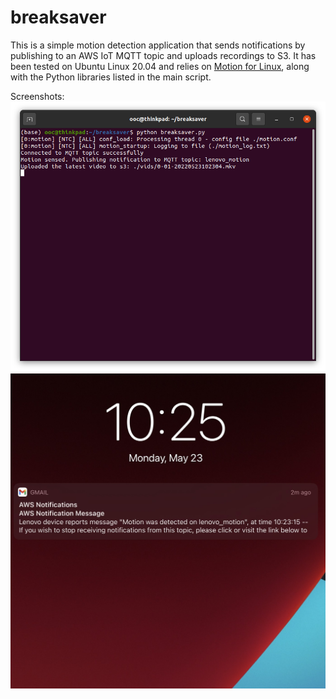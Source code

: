 # breaksaver
This is a simple motion detection application that sends notifications by publishing to an AWS IoT MQTT topic and uploads recordings to S3. It has been tested on Ubuntu Linux 20.04 and relies on [Motion for Linux](https://motion-project.github.io/), along with the Python libraries listed in the main script. 

Screenshots:
![terminal](https://github.com/o-oconnell/breaksaver/blob/main/screenshots/terminal.png)
![notification](https://github.com/o-oconnell/breaksaver/blob/main/screenshots/notification2.jpg)

